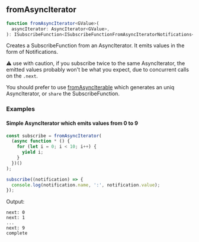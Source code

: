 ## fromAsyncIterator

```ts
function fromAsyncIterator<GValue>(
  asyncIterator: AsyncIterator<GValue>,
): ISubscribeFunction<ISubscribeFunctionFromAsyncIteratorNotifications<GValue>>
```

Creates a SubscribeFunction from an AsyncIterator. It emits values in the form of Notifications.

⚠️ use with caution, if you subscribe twice to the same AsyncIterator, the emitted values probably won't be
what you expect, due to concurrent calls on the `.next`.

You should prefer to use [fromAsyncIterable](../from-async-iterable/from-async-iterable.md) which generates an uniq
AsyncIterator, or `share` the SubscribeFunction.

### Examples

#### Simple AsyncIterator which emits values from 0 to 9

```ts
const subscribe = fromAsyncIterator(
  (async function * () {
    for (let i = 0; i < 10; i++) {
      yield i;
    }
  })()
);

subscribe((notification) => {
  console.log(notification.name, ':', notification.value);
});
```

Output:

```text
next: 0
next: 1
...
next: 9
complete
```
